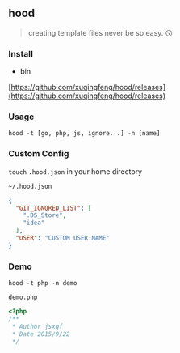 ## hood
>creating template files never be so easy. :kissing:

### Install

- bin

[https://github.com/xuqingfeng/hood/releases](https://github.com/xuqingfeng/hood/releases)

### Usage

`hood -t [go, php, js, ignore...] -n [name]`

### Custom Config

`touch` `.hood.json` in your home directory

`~/.hood.json`

```json
{
  "GIT_IGNORED_LIST": [
    ".DS_Store",
    "idea"
  ],
  "USER": "CUSTOM USER NAME"
}
```

### Demo

`hood -t php -n demo`

`demo.php`

```php
<?php
/**
 * Author jsxqf
 * Date 2015/9/22
 */
```

